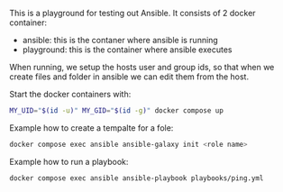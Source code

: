 This is a playground for testing out Ansible. It consists of 2 docker container:
- ansible: this is the contaner where ansible is running
- playground: this is the container where ansible executes

When running, we setup the hosts user and group ids, so that when we create files and folder in ansible we can edit them from the host.

Start the docker containers with:
```bash
MY_UID="$(id -u)" MY_GID="$(id -g)" docker compose up
```

Example how to create a tempalte for a fole:
```bash
docker compose exec ansible ansible-galaxy init <role name>
```

Example how to run a playbook:
```bash
docker compose exec ansible ansible-playbook playbooks/ping.yml
```